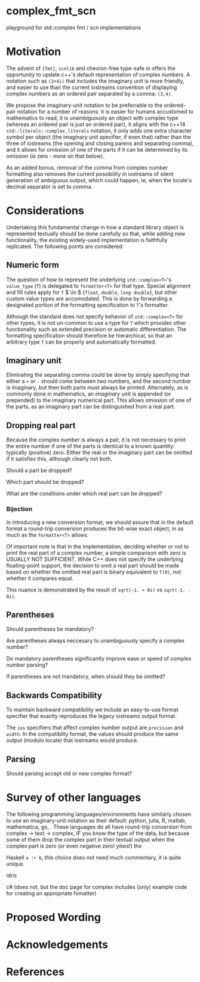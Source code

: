 # complex_fmt_scn
playground for std::complex fmt / scn implementations

# Motivation

The advent of `{fmt}`, `scnlib` and chevron-free type-safe io offers
the opportunity to update c++'s default representation of complex
numbers.  A notation such as `(3+4i)` that includes the imaginary unit
is more friendly, and easier to use than the current iostreams
convention of displaying complex numbers as an ordered pair separated
by a comma: `(3,4)`.

We propose the imaginary-unit notation to be preferrable to the
ordered-pair notation for a number of reasons: it is easier for humans
accustomed to mathematics to read, it is unambiguously an object with
complex type (whereas an ordered pair is just an ordered pair), it
aligns with the c++14 `std::literals::complex_literals` notation, it
only adds one extra character symbol per object (the imaginary unit
specifier, if even that) rather than the three of iostreams (the
opening and closing parens and separating comma), and it allows for
omission of one of the parts if it can be determined by its omission
(is zero - more on that below).

As an added bonus, removal of the comma from complex number formatting
also removes the current possibility in iostreams of silent generation
of ambiguous output, which could happen, ie, when the locale's decimal
separator is set to comma.

# Considerations

Undertaking this fundamental change in how a standard library object
is represented textually should be done carefully so that, while
adding new functionality, the existing widely-used implementation is
faithfully replicated.  The following points are considered:

## Numeric form

The question of how to represent the underlying `std::complex<T>`\'s
`value_type` (`T`) is delegated to `formatter<T>` for that type.
Special alignment and fill rules apply for `T` \$ \in \$ {`float`,
`double`, `long double`}, but other custom value types are
accomodated. This is done by forwarding a designated portion of the
formatting specification to `T`'s formatter.

Although the standard does not specify behavior of `std::complex<T>`
for other types, it is not un-common to use a type for `T` which
provides other functionality such as extended precision or automatic
differentiation.  The formatting specification should therefore be
hierarchical, so that an arbitrary type `T` can be properly and
automatically formatted.

## Imaginary unit

Eliminating the separating comma could be done by simply specifying
that either a `+` or `-` should come between two numbers, and the
second number is imaginary, but then both parts must always be
printed.  Alternately, as is commonly done in mathematics, an
*imaginary unit* is appended (or prepended) to the imaginary numerical
part.  This allows omission of one of the parts, as an imaginary part
can be distinguished from a real part.

## Dropping real part

Because the complex number is always a pair, it is not necessary to
print the entire number if one of the parts is identical to a known
quantity: typically (positive) zero.  Either the real or the imaginary
part can be omitted if it satisfies this, although clearly not both.

Should a part be dropped?

Which part should be dropped?

What are the conditions under which real part can be dropped?

### Bijection

In introducing a new conversion format, we should assure that in the
default format a round-trip conversion produces the bit-wise exact
object, in as much as the `formatter<T>` allows.

Of important note is that in the implementation, deciding whether or
not to print the real part of a complex number, a simple comparison
with zero is USUALLY NOT SUFFICIENT.  While C++ does not specify the
underlying floating-point support, the decision to omit a real part
should be made based on whether the omitted real part is binary
equivalent to `T(0)`, not whether it compares equal.

This nuance is demonstrated by the result of `sqrt(-1. + 0i)` vs
`sqrt(-1. - 0i)`.

## Parentheses

Should parentheses be mandatory?

Are parentheses always neccesary to unambiguously specify a complex
number?

Do mandatory parentheses significantly improve ease or speed of
complex number parsing?

If parentheses are not mandatory, when should they be omitted?

## Backwards Compatibility

To maintain backward compatibility we include an easy-to-use format
specifier that exactly reproduces the legacy iostreams output format.

The `ios` specifiers that affect complex number output are `precision`
and `width`.  In the compatibilty format, the values should produce
the same output (modulo locale) that iostreams would produce.

## Parsing

Should parsing accept old or new complex format?



# Survey of other languages

The following programming languages/environments have similarly chosen
to use an imaginary-unit notation as their default: python, julia, R,
matlab, mathematica, go, .  These languages do all have round-trip
conversion from complex -> text -> complex, IF you know the type of
the data, but because some of them drop the complex part in their
textual output when the complex part is zero (or even negative zero!
yikes!)  the

Haskell `a :+ b`, this choice does not need much commentary, it is
quite unique.

idris

c# (does not, but the doc page for complex includes (only) example code for creating an appropriate fomatter)


# Proposed Wording

# Acknowledgements

# References

